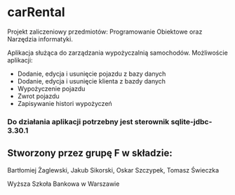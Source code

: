 # carRental

Projekt zaliczeniowy przedmiotów: Programowanie Obiektowe oraz Narzędzia informatyki.

Aplikacja służąca do zarządzania wypożyczalnią samochodów.
Możliwoście aplikacji:
  * Dodanie, edycja i usunięcie pojazdu z bazy danych
  * Dodanie, edycja i usunięcie klienta z bazdy danych
  * Wypożyczenie pojazdu
  * Zwrot pojazdu
  * Zapisywanie histori wypożyczeń
  
### Do działania aplikacji potrzebny jest sterownik sqlite-jdbc-3.30.1

## Stworzony przez grupę F w składzie:
Bartłomiej Żaglewski, Jakub Sikorski, Oskar Szczypek, Tomasz Świeczka




Wyższa Szkoła Bankowa w Warszawie
